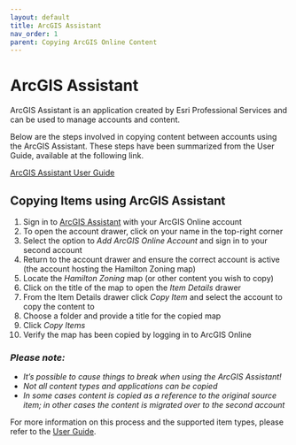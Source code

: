 ```yaml
---
layout: default
title: ArcGIS Assistant
nav_order: 1
parent: Copying ArcGIS Online Content
---
```


# ArcGIS Assistant 

ArcGIS Assistant is an application created by Esri Professional Services and can be used to manage accounts and content.  

Below are the steps involved in copying content between accounts using the ArcGIS Assistant. These steps have been summarized from the User Guide, available at the following link. 

[ArcGIS Assistant User Guide](https://guide.assistant.esri-ps.com/docs) 

 
## Copying Items using ArcGIS Assistant 

1. Sign in to [ArcGIS Assistant](https://assistant.esri-ps.com/) with your ArcGIS Online account
2. To open the account drawer, click on your name in the top-right corner
3. Select the option to _Add ArcGIS Online Account_ and sign in to your second account
4. Return to the account drawer and ensure the correct account is active (the account hosting the Hamilton Zoning map)
5. Locate the _Hamilton Zoning_ map (or other content you wish to copy)
6. Click on the title of the map to open the _Item Details_ drawer
7. From the Item Details drawer click _Copy Item_ and select the account to copy the content to 
8. Choose a folder and provide a title for the copied map
9. Click _Copy Items_
10. Verify the map has been copied by logging in to ArcGIS Online
 
### _Please note:_

- _It’s possible to cause things to break when using the ArcGIS Assistant!_
- _Not all content types and applications can be copied_
- _In some cases content is copied as a reference to the original source item; in other cases the content is migrated over to the second account_

For more information on this process and the supported item types, please refer to the [User Guide](https://guide.assistant.esri-ps.com/docs).
